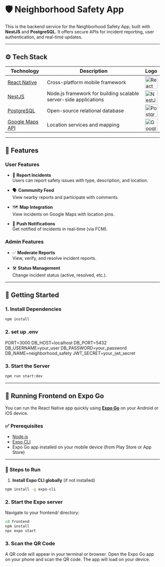 # 🛡️ Neighborhood Safety App

This is the backend service for the Neighborhood Safety App, built with **NestJS** and **PostgreSQL**. It offers secure APIs for incident reporting, user authentication, and real-time updates.

---

## ⚙️ Tech Stack

| Technology | Description | Logo |
|------------|-------------|------|
| [React Native](https://reactnative.dev/) | Cross-platform mobile framework | <img src="https://reactnative.dev/img/header_logo.svg" alt="React Native" width="40"/> |
| [NestJS](https://nestjs.com) | Node.js framework for building scalable server-side applications | <img src="https://nestjs.com/img/logo-small.svg" alt="NestJS" width="40"/> |
| [PostgreSQL](https://www.postgresql.org/) | Open-source relational database | <img src="https://www.postgresql.org/media/img/about/press/elephant.png" alt="PostgreSQL" width="40"/> |
| [Google Maps API](https://developers.google.com/maps) | Location services and mapping | <img src="https://developers.google.com/maps/images/maps-icon.svg" alt="Google Maps" width="40"/> |

---

## 👥 Features

### User Features
- 📍 **Report Incidents**  
  Users can report safety issues with type, description, and location.
  
- 🗣️ **Community Feed**  
  View nearby reports and participate with comments.

- 🗺️ **Map Integration**  
  View incidents on Google Maps with location pins.

- 🔔 **Push Notifications**  
  Get notified of incidents in real-time (via FCM).

### Admin Features
- ✅ **Moderate Reports**  
  View, verify, and resolve incident reports.

- 🛠️ **Status Management**  
  Change incident status (active, resolved, etc.).

---

## 🚀 Getting Started

### 1. Install Dependencies

```bash
npm install
```

### 2. set up .env
PORT=3000
DB_HOST=localhost
DB_PORT=5432
DB_USERNAME=your_user
DB_PASSWORD=your_password
DB_NAME=neighborhood_safety
JWT_SECRET=your_jwt_secret

### 3. Start the Server
```bash
npm run start:dev
```

---

## 📱 Running Frontend on Expo Go

You can run the React Native app quickly using **[Expo Go](https://expo.dev/client)** on your Android or iOS device.

### ✅ Prerequisites

- [Node.js](https://nodejs.org/)
- [Expo CLI](https://docs.expo.dev/get-started/installation/)
- Expo Go app installed on your mobile device (from Play Store or App Store)

---

### 🚀 Steps to Run

1. **Install Expo CLI globally** (if not installed)

```bash
npm install -g expo-cli
```

### 2. Start the Expo server
Navigate to your frontend/ directory:

```bash
cd frontend
npm install
npx expo start
```

### 3. Scan the QR Code
A QR code will appear in your terminal or browser.
Open the Expo Go app on your phone and scan the QR code.
The app will load on your device.
